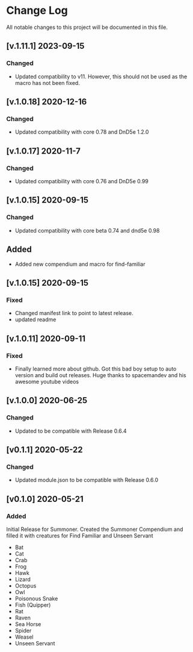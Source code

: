 # Change Log
All notable changes to this project will be documented in this file.
<!--
## [Unreleased]
### Added
### Changed
### Deprecated
### Removed
### Fixed
### Security
-->
## [v.1.11.1] 2023-09-15
### Changed 
* Updated compatibility to v11.  However, this should not be used as the macro has not been fixed.
## [v.1.0.18] 2020-12-16
### Changed 
* Updated compatibility with core 0.78 and DnD5e 1.2.0

## [v.1.0.17] 2020-11-7
### Changed 
* Updated compatibility with core 0.76 and DnD5e 0.99

## [v.1.0.15] 2020-09-15
### Changed 
* Updated compatibility with core beta 0.74 and dnd5e 0.98 

## Added
* Added new compendium and macro for find-familiar

## [v.1.0.15] 2020-09-15
### Fixed
* Changed manifest link to point to latest release. 
* updated readme

## [v.1.0.11] 2020-09-11
### Fixed
* Finally learned more about github. Got this bad boy setup to auto version and build out releases. Huge thanks to spacemandev and his awesome youtube videos

## [v.1.0.0] 2020-06-25
### Changed
* Updated to be compatible with Release 0.6.4

## [v0.1.1] 2020-05-22
### Changed
* Updated module.json to be compatible with Release 0.6.0

## [v0.1.0] 2020-05-21
### Added
Initial Release for Summoner.  Created the Summoner Compendium and filled it with creatures for Find Familiar and Unseen Servant
* Bat
* Cat
* Crab
* Frog
* Hawk
* Lizard
* Octopus
* Owl
* Poisonous Snake
* Fish (Quipper)
* Rat
* Raven
* Sea Horse
* Spider
* Weasel
* Unseen Servant
